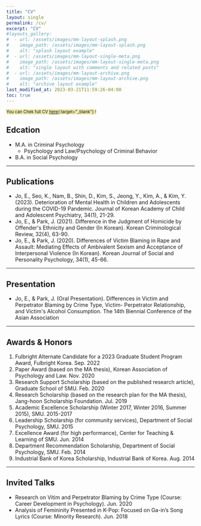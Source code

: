 ```yaml
---
title: "CV"
layout: single
permalink: /cv/
excerpt: "CV"
#layouts_gallery:
#  - url: /assets/images/mm-layout-splash.png
#    image_path: /assets/images/mm-layout-splash.png
#    alt: "splash layout example"
#  - url: /assets/images/mm-layout-single-meta.png
#    image_path: /assets/images/mm-layout-single-meta.png
#    alt: "single layout with comments and related posts"
#  - url: /assets/images/mm-layout-archive.png
#    image_path: /assets/images/mm-layout-archive.png
#    alt: "archive layout example"
last_modified_at: 2023-03-21T11:59:26-04:00
toc: true
---
```

<span style="background-color:PaleGoldenrod; font-size:80%">You can Chek full CV [here](https://drive.google.com/file/d/1uwqJorqLMrIJfRSn1Ic3oe2e-BZjzZOI/view?usp=share_link){:target="_blank"} !</span>

## Edcation
 - M.A. in Criminal Psychology 
    - Psychology and Law/Psychology of Criminal Behavior
- B.A. in Social Psychology

---

## Publications
- Jo, E., Seo, K., Nam, B., Shin, D., Kim, S., Jeong, Y., Kim, A., & Kim, Y. (2023). Deterioration of Mental Health in Children and Adolescents during the COVID-19 Pandemic. Journal of Korean Academy of Child and Adolescent Psychiatry, 34(1), 21-29. 
- Jo, E., & Park, J. (2021). Difference in the Judgment of Homicide by Offender's Ethnicity and Gender (In Korean). Korean Criminological Review, 32(4), 63-90. 
- Jo, E., & Park, J. (2020). Differences of Victim Blaming in Rape and Assault: Mediating Effects of Ambivalent Sexism and Acceptance of Interpersonal Violence (In Korean). Korean Journal of Social and Personality Psychology, 34(1), 45-66. 

---

## Presentation
- Jo, E., & Park, J. (Oral Presentation). Differences in Victim and Perpetrator Blaming by Crime Type, Victim-
Perpetrator Relationship, and Victim's Alcohol Consumption. The 14th Biennial Conference of the Asian Association

---

## Awards & Honors
1. Fulbright Alternate Candidate for a 2023 Graduate Student Program Award, Fulbright Korea. Sep. 2022
2. Paper Award (based on the MA thesis), Korean Association of Psychology and Law. Nov. 2020
3. Research Support Scholarship (based on the published research article), Graduate School of SMU. Feb. 2020
4. Research Scholarship (based on the research plan for the MA thesis), Jang-hoon Scholarship Foundation. Jul. 2019
5. Academic Excellence Scholarship (Winter 2017, Winter 2016, Summer 2015), SMU. 2015-2017
6. Leadership Scholarship (for community services), Department of Social Psychology, SMU. 2015
7. Excellence Award (for high performance), Center for Teaching & Learning of SMU. Jun. 2014
8. Department Recommendation Scholarship, Department of Social Psychology, SMU. Feb. 2014
9. Industrial Bank of Korea Scholarship, Industrial Bank of Korea. Aug. 2014


---

## Invited Talks
- Research on Vitim and Perpetrator Blaming by Crime Type (Course: Career Development in Psychology). Jun. 2020
- Analysis of Femininity Presented in K-Pop: Focused on Ga-in’s Song Lyrics (Course: Minority Research). Jun. 2018